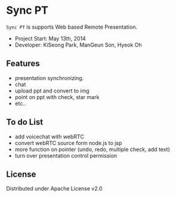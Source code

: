 Sync PT
==========
`Sync PT` is supports Web based Remote Presentation.

- Project Start: May 13th, 2014
- Developer: KiSeong Park, ManGeun Son, Hyeok Oh

Features
--------
 * presentation synchronizing.
 * chat
 * upload ppt and convert to img
 * point on ppt with check, star mark
 * etc..

To do List
--------
 * add voicechat with webRTC
 * convert webRTC source form node.js to jsp
 * more function on pointer (undo, redo, multiple check, add text)
 * turn over presentation control permission

License
-------
Distributed under Apache License v2.0